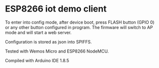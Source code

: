 # ESP8266 iot demo client

To enter into config mode, after device boot, press FLASH button (GPIO 0) 
or any other button configured in program. 
The firmware will switch to AP mode and will start a web server.

Configuration is stored as json into SPIFFS.

Tested with Wemos Micro and ESP8266 NodeMCU.

Compiled with Arduino IDE 1.8.5
